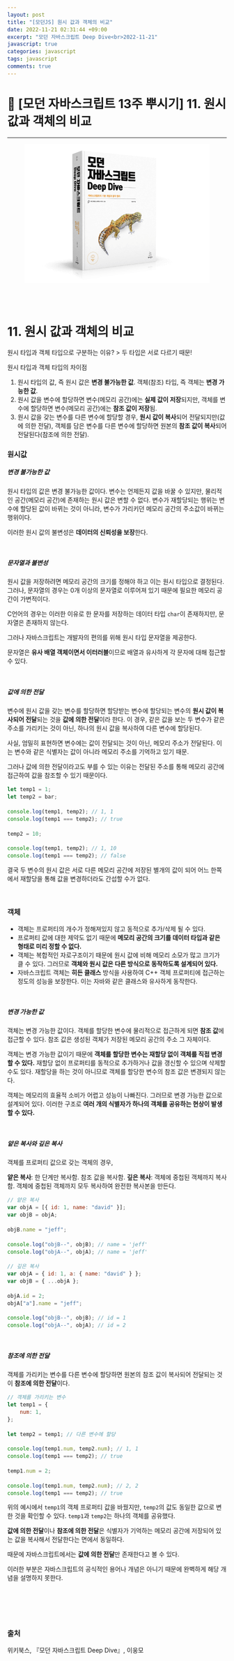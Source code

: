 ```yaml
---
layout: post
title: "[모던JS] 원시 값과 객체의 비교"
date: 2022-11-21 02:31:44 +09:00
excerpt: "모던 자바스크립트 Deep Dive<br>2022-11-21"
javascript: true
categories: javascript
tags: javascript
comments: true
---
```


# 📌 [모던 자바스크립트 13주 뿌시기] 11. 원시 값과 객체의 비교

---

<figure>
    <a href="/assets/img/JavaScript/2022-11-10/bookcover.png"><img src="/assets/img/JavaScript/2022-11-10/bookcover.png"></a>
    <figcaption style="text-align:center"></figcaption>
</figure>

<br>
<br>

# 11. 원시 값과 객체의 비교

원시 타입과 객체 타입으로 구분하는 이유? > 두 타입은 서로 다르기 때문!

원시 타입과 객체 타입의 차이점

1. 원시 타입의 값, 즉 원시 값은 **변경 불가능한 값**. 객체(참조) 타입, 즉 객체는 **변경 가능한 값**.
2. 원시 값을 변수에 할당하면 변수(메모리 공간)에는 **실제 값이 저장**되지만, 객체를 변수에 할당하면 변수(메모리 공간)에는 **참조 값이 저장**됨.
3. 원시 값을 갖는 변수를 다른 변수에 할당할 경우, **원시 값이 복사**되어 전달되지만(값에 의한 전달), 객체를 담은 변수를 다른 변수에 할당하면 원본의 **참조 값이 복사**되어 전달된다(참조에 의한 전달).

### 원시값

##### 변경 불가능한 값

원시 타입의 값은 변경 불가능한 값이다. 변수는 언제든지 값을 바꿀 수 있지만, 물리적인 공간(메모리 공간)에 존재하는 원시 값은 변할 수 없다. 변수가 재할당되는 행위는 변수에 할당된 값이 바뀌는 것이 아니라, 변수가 가리키던 메모리 공간의 주소값이 바뀌는 행위이다.

이러한 원시 값의 불변성은 **데이터의 신뢰성을 보장**한다.

<br>

##### 문자열과 불변성

원시 값을 저장하려면 메모리 공간의 크기를 정해야 하고 이는 원시 타입으로 결정된다. 그러나, 문자열의 경우는 0개 이상의 문자열로 이루어져 있기 때문에 필요한 메모리 공간이 가변적이다.

C언어의 경우는 이러한 이유로 한 문자를 저장하는 데이터 타입 `char`이 존재하지만, 문자열은 존재하지 않는다.

그러나 자바스크립트는 개발자의 편의를 위해 원시 타입 문자열을 제공한다.

문자열은 **유사 배열 객체이면서 이터러블**이므로 배열과 유사하게 각 문자에 대해 접근할 수 있다.

<br>

##### 값에 의한 전달

변수에 원시 값을 갖는 변수를 할당하면 할당받는 변수에 할당되는 변수의 **원시 값이 복사되어 전달**되는 것을 **값에 의한 전달**이라 한다.
이 경우, 같은 값을 보는 두 변수가 같은 주소를 가리키는 것이 아닌, 하나의 원시 값을 복사하여 다른 변수에 할당된다.

사실, 엄밀히 표현하면 변수에는 값이 전달되는 것이 아닌, 메모리 주소가 전달된다. 이는 변수와 같은 식별자는 값이 아니라 메모리 주소를 기억하고 있기 때문.

그러나 값에 의한 전달이라고도 부를 수 있는 이유는 전달된 주소를 통해 메모리 공간에 접근하여 값을 참조할 수 있기 때문이다.

```javascript
let temp1 = 1;
let temp2 = bar;

console.log(temp1, temp2); // 1, 1
console.log(temp1 === temp2); // true

temp2 = 10;

console.log(temp1, temp2); // 1, 10
console.log(temp1 === temp2); // false
```

결국 두 변수의 원시 값은 서로 다른 메모리 공간에 저장된 별개의 값이 되어 어느 한쪽에서 재할당을 통해 값을 변경하더라도 간섭할 수가 없다.

<br>

### 객체

-   객체는 프로퍼티의 개수가 정해져있지 않고 동적으로 추가/삭제 될 수 있다.
-   프로퍼티 값에 대한 제약도 없기 때문에 **메모리 공간의 크기를 데이터 타입과 같은 형태로 미리 정할 수 없다.**
-   객체는 복합적인 자로구조이기 때문에 원시 값에 비해 메모리 소모가 많고 크기가 클 수 있다. 그러므로 **객체와 원시 값은 다른 방식으로 동작하도록 설계되어 있다.**
-   자바스크립트 객체는 **히든 클래스** 방식을 사용하여 C++ 객체 프로퍼티에 접근하는 정도의 성능을 보장한다. 이는 자바와 같은 클래스와 유사하게 동작한다.

<br>

##### 변경 가능한 값

객체는 변경 가능한 값이다.
객체를 할당한 변수에 물리적으로 접근하게 되면 **참조 값**에 접근할 수 있다. 참조 값은 생성된 객체가 저장된 메모리 공간의 주소 그 자체이다.

객체는 변경 가능한 값이기 때문에 **객체를 할당한 변수는 재할당 없이 객체를 직접 변경할 수 있다.** 재할당 없이 프로퍼티를 동적으로 추가하거나 값을 갱신할 수 있으며 삭제할 수도 있다.
재할당을 하는 것이 아니므로 객체를 할당한 변수의 참조 값은 변경되지 않는다.

객체는 메모리의 효율적 소비가 어렵고 성능이 나빠진다. 그러므로 변경 가능한 값으로 설계되어 있다. 이러한 구조로 **여러 개의 식별자가 하나의 객체를 공유하는 현상이 발생할 수 있다.**

<br>

##### 얕은 복사와 깊은 복사

객체를 프로퍼티 값으로 갖는 객체의 경우,

**얕은 복사**: 한 단계만 복사함. 참조 값을 복사함.
**깊은 복사**: 객체에 중첩된 객체까지 복사함. 객체에 중첩된 객체까지 모두 복사하여 완전한 복사본을 만든다.

```javascript
// 얕은 복사
var objA = [{ id: 1, name: "david" }];
var objB = objA;

objB.name = "jeff";

console.log("objB--", objB); // name = 'jeff'
console.log("objA--", objA); // name = 'jeff'

// 깊은 복사
var objA = { id: 1, a: { name: "david" } };
var objB = { ...objA };

objA.id = 2;
objA["a"].name = "jeff";

console.log("objB--", objB); // id = 1
console.log("objA--", objA); // id = 2
```

<br>

##### 참조에 의한 전달

객체를 가리키는 변수를 다른 변수에 할당하면 원본의 참조 값이 복사되어 전달되는 것이 **참조에 의한 전달**이다.

```javascript
// 객체를 가리키는 변수
let temp1 = {
    num: 1,
};

let temp2 = temp1; // 다른 변수에 할당

console.log(temp1.num, temp2.num); // 1, 1
console.log(temp1 === temp2); // true

temp1.num = 2;

console.log(temp1.num, temp2.num); // 2, 2
console.log(temp1 === temp2); // true
```

위의 예시에서 `temp1`의 객체 프로퍼티 값을 바꿨지만, `temp2`의 값도 동일한 값으로 변한 것을 확인할 수 있다. `temp1`과 `temp2`는 하나의 객체를 공유했다.

**값에 의한 전달**이나 **참조에 의한 전달**은 식별자가 기억하는 메모리 공간에 저장되어 있는 값을 복사해서 전달한다는 면에서 동일하다.

때문에 자바스크립트에서는 **값에 의한 전달**만 존재한다고 볼 수 있다.

이러한 부분은 자바스크립트의 공식적인 용어나 개념은 아니기 때문에 완벽하게 해당 개념을 설명하지 못한다.

<br>
<br>
<br>
<br>

### 출처

위키북스, 『모던 자바스크립트 Deep Dive』, 이웅모

[jekyll-docs]: https://jekyllrb.com/docs/home
[jekyll-gh]: https://github.com/jekyll/jekyll
[jekyll-talk]: https://talk.jekyllrb.com/
